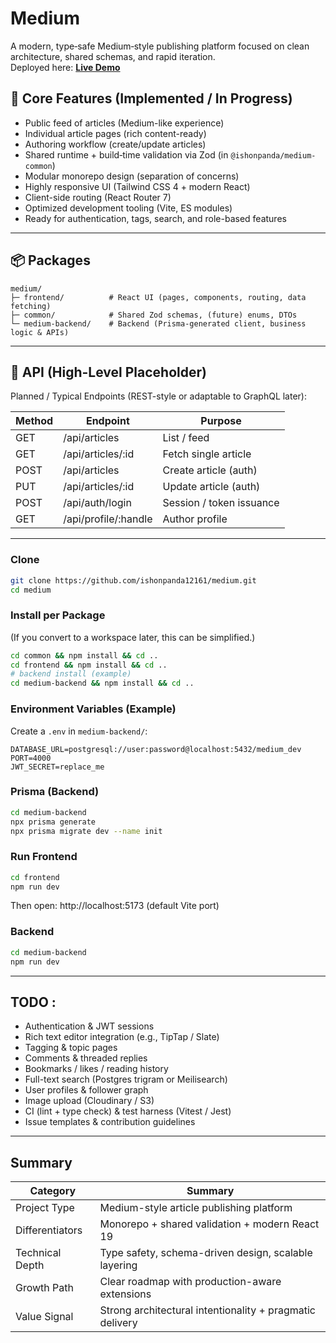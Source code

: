 # Medium

A modern, type‑safe Medium‑style publishing platform focused on clean architecture, shared schemas, and rapid iteration.  
Deployed here: **[Live Demo](https://medium-project-ishon.vercel.app/signup)**


## 🚀 Core Features (Implemented / In Progress)

- Public feed of articles (Medium-like experience)
- Individual article pages (rich content-ready)
- Authoring workflow (create/update articles)
- Shared runtime + build‑time validation via Zod (in `@ishonpanda/medium-common`)
- Modular monorepo design (separation of concerns)
- Highly responsive UI (Tailwind CSS 4 + modern React)
- Client-side routing (React Router 7)
- Optimized development tooling (Vite, ES modules)
- Ready for authentication, tags, search, and role-based features


---

## 📦 Packages

```
medium/
├─ frontend/          # React UI (pages, components, routing, data fetching)
├─ common/            # Shared Zod schemas, (future) enums, DTOs
└─ medium-backend/    # Backend (Prisma-generated client, business logic & APIs)
```

---

## 🔌 API (High-Level Placeholder)

Planned / Typical Endpoints (REST-style or adaptable to GraphQL later):

| Method | Endpoint              | Purpose                    |
|--------|-----------------------|----------------------------|
| GET    | /api/articles         | List / feed                |
| GET    | /api/articles/:id     | Fetch single article       |
| POST   | /api/articles         | Create article (auth)      |
| PUT    | /api/articles/:id     | Update article (auth)      |
| POST   | /api/auth/login       | Session / token issuance   |
| GET    | /api/profile/:handle  | Author profile             |


---

### Clone
```bash
git clone https://github.com/ishonpanda12161/medium.git
cd medium
```

###  Install per Package
(If you convert to a workspace later, this can be simplified.)
```bash
cd common && npm install && cd ..
cd frontend && npm install && cd ..
# backend install (example)
cd medium-backend && npm install && cd ..
```

### Environment Variables (Example)
Create a `.env` in `medium-backend/`:
```
DATABASE_URL=postgresql://user:password@localhost:5432/medium_dev
PORT=4000
JWT_SECRET=replace_me
```

### Prisma (Backend)
```bash
cd medium-backend
npx prisma generate
npx prisma migrate dev --name init
```

### Run Frontend
```bash
cd frontend
npm run dev
```
Then open: http://localhost:5173 (default Vite port)

### Backend
```bash
cd medium-backend
npm run dev
```
---

## TODO : 

- Authentication & JWT sessions
- Rich text editor integration (e.g., TipTap / Slate)
- Tagging & topic pages
- Comments & threaded replies
- Bookmarks / likes / reading history
- Full-text search (Postgres trigram or Meilisearch)
- User profiles & follower graph
- Image upload (Cloudinary / S3)
- CI (lint + type check) & test harness (Vitest / Jest)
- Issue templates & contribution guidelines

---

## Summary

| Category        | Summary |
|-----------------|---------|
| Project Type    | Medium-style article publishing platform |
| Differentiators | Monorepo + shared validation + modern React 19 |
| Technical Depth | Type safety, schema-driven design, scalable layering |
| Growth Path     | Clear roadmap with production-aware extensions |
| Value Signal    | Strong architectural intentionality + pragmatic delivery |

